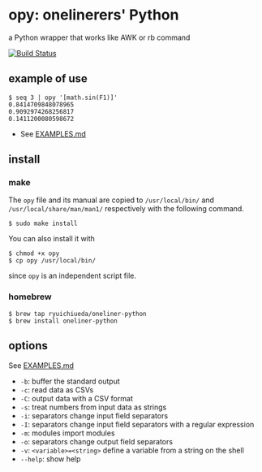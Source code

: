 # opy: onelinerers' Python

 a Python wrapper that works like AWK or rb command

[![Build Status](https://travis-ci.org/ryuichiueda/opy.svg?branch=master)](https://travis-ci.org/ryuichiueda/opy)

## example of use

```
$ seq 3 | opy '[math.sin(F1)]'
0.8414709848078965
0.9092974268256817
0.1411200080598672
```

* See [EXAMPLES.md](./EXAMPLES.md)

## install

### make

The `opy` file and its manual are copied to `/usr/local/bin/` and `/usr/local/share/man/man1/` respectively with the following command.

```
$ sudo make install
```


You can also install it with 

```
$ chmod +x opy
$ cp opy /usr/local/bin/
```

since `opy` is an independent script file.

### homebrew

```
$ brew tap ryuichiueda/oneliner-python
$ brew install oneliner-python
```

## options

See [EXAMPLES.md](./EXAMPLES.md)

* `-b`: buffer the standard output
* `-c`: read data as CSVs
* `-C`: output data with a CSV format
* `-s`: treat numbers from input data as strings
* `-i`: separators change input field separators
* `-I`: separators change input field separators with a regular expression
* `-m`: modules import modules
* `-o`: separators change output field separators
* `-v`: `<variable>=<string>` define a variable from a string on the shell
* `--help`: show help


